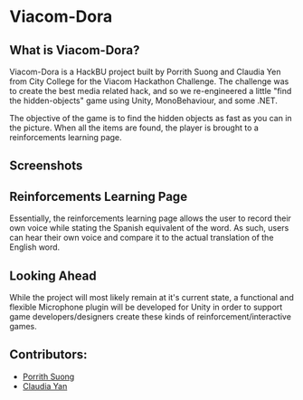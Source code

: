 # Viacom-Dora

## What is Viacom-Dora?

Viacom-Dora is a HackBU project built by Porrith Suong and Claudia Yen from City College for the Viacom Hackathon Challenge. The challenge was to create the best media related hack, and so we re-engineered a little "find the hidden-objects" game using Unity, MonoBehaviour, and some .NET.

The objective of the game is to find the hidden objects as fast as you can in the picture. When all the items are found, the player is brought to a reinforcements learning page.

## Screenshots

## Reinforcements Learning Page

Essentially, the reinforcements learning page allows the user to record their own voice while stating the Spanish equivalent of the word. As such, users can hear their own voice and compare it to the actual translation of the English word. 

## Looking Ahead

While the project will most likely remain at it's current state, a functional and flexible Microphone plugin will be developed for Unity in order to support game developers/designers create these kinds of reinforcement/interactive games.

## Contributors:
- [Porrith Suong](https://github.com/psuong)
- [Claudia Yan](https://github.com/s1cyan)

